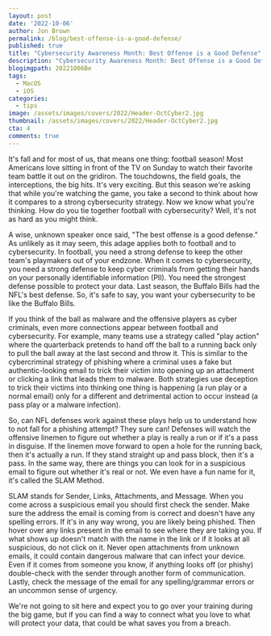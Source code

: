 ```yaml
---
layout: post
date: '2022-10-06'
author: Jon Brown
permalink: /blog/best-offense-is-a-good-defense/
published: true
title: "Cybersecurity Awareness Month: Best Offense is a Good Defense"
description: "Cybersecurity Awareness Month: Best Offense is a Good Defense"
blogimgpath: 20221006Be
tags:
  - MacOS
  - iOS
categories:
  - tips
image: /assets/images/covers/2022/Header-OctCyber2.jpg
thumbnail: /assets/images/covers/2022/Header-OctCyber2.jpg
cta: 4
comments: true
---
```

It's fall and for most of us, that means one thing: football season!
Most Americans love sitting in front of the TV on Sunday to watch their
favorite team battle it out on the gridiron. The touchdowns, the field
goals, the interceptions, the big hits. It's very exciting. But this
season we're asking that while you're watching the game, you take a
second to think about how it compares to a strong cybersecurity
strategy. Now we know what you're thinking. How do you tie together
football with cybersecurity? Well, it's not as hard as you might think.

A wise, unknown speaker once said, "The best offense is a good defense."
As unlikely as it may seem, this adage applies both to football and to
cybersecurity. In football, you need a strong defense to keep the other
team's playmakers out of your endzone. When it comes to cybersecurity,
you need a strong defense to keep cyber criminals from getting their
hands on your personally identifiable information (PII). You need the
strongest defense possible to protect your data. Last season, the
Buffalo Bills had the NFL's best defense. So, it's safe to say, you want
your cybersecurity to be like the Buffalo Bills.

If you think of the ball as malware and the offensive players as cyber
criminals, even more connections appear between football and
cybersecurity. For example, many teams use a strategy called "play
action" where the quarterback pretends to hand off the ball to a running
back only to pull the ball away at the last second and throw it. This is
similar to the cybercriminal strategy of phishing where a criminal uses
a fake but authentic-looking email to trick their victim into opening up
an attachment or clicking a link that leads them to malware. Both
strategies use deception to trick their victims into thinking one thing
is happening (a run play or a normal email) only for a different and
detrimental action to occur instead (a pass play or a malware
infection).

So, can NFL defenses work against these plays help us to understand how
to not fall for a phishing attempt? They sure can! Defenses will watch
the offensive linemen to figure out whether a play is really a run or if
it's a pass in disguise. If the linemen move forward to open a hole for
the running back, then it's actually a run. If they stand straight up
and pass block, then it's a pass. In the same way, there are things you
can look for in a suspicious email to figure out whether it's real or
not. We even have a fun name for it, it's called the SLAM Method.

SLAM stands for Sender, Links, Attachments, and Message. When you come
across a suspicious email you should first check the sender. Make sure
the address the email is coming from is correct and doesn't have any
spelling errors. If it's in any way wrong, you are likely being phished.
Then hover over any links present in the email to see where they are
taking you. If what shows up doesn't match with the name in the link or
if it looks at all suspicious, do not click on it. Never open
attachments from unknown emails, it could contain dangerous malware that
can infect your device. Even if it comes from someone you know, if
anything looks off (or phishy) double-check with the sender through
another form of communication. Lastly, check the message of the email
for any spelling/grammar errors or an uncommon sense of urgency.

We're not going to sit here and expect you to go over your training
during the big game, but if you can find a way to connect what you love
to what will protect your data, that could be what saves you from a
breach.

